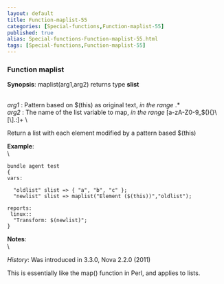 ```yaml
---
layout: default
title: Function-maplist-55
categories: [Special-functions,Function-maplist-55]
published: true
alias: Special-functions-Function-maplist-55.html
tags: [Special-functions,Function-maplist-55]
---
```


### Function maplist

**Synopsis**: maplist(arg1,arg2) returns type **slist**

\
 *arg1* : Pattern based on \$(this) as original text, *in the range* .\*
\
 *arg2* : The name of the list variable to map, *in the range*
[a-zA-Z0-9\_\$(){}\\[\\].:]+ \

Return a list with each element modified by a pattern based \$(this)

**Example**:\
 \

~~~~ {.verbatim}
bundle agent test
{
vars:

  "oldlist" slist => { "a", "b", "c" };
  "newlist" slist => maplist("Element ($(this))","oldlist");

reports:
 linux::
  "Transform: $(newlist)";
}
~~~~

**Notes**:\
 \

*History*: Was introduced in 3.3.0, Nova 2.2.0 (2011)

This is essentially like the map() function in Perl, and applies to
lists.
